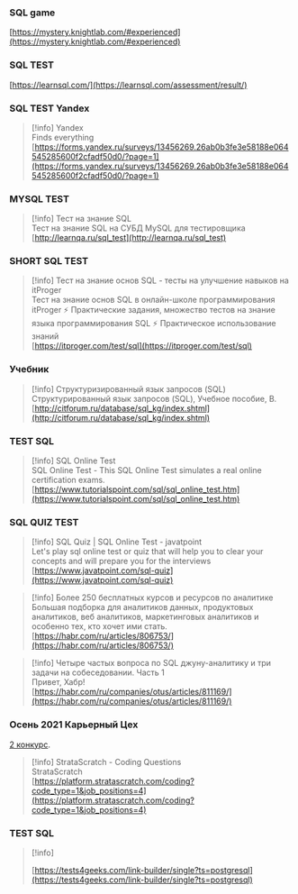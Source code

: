 ### SQL game

[https://mystery.knightlab.com/#experienced](https://mystery.knightlab.com/#experienced)

### SQL TEST

[https://learnsql.com/](https://learnsql.com/assessment/result/)

### SQL TEST Yandex

> [!info] Yandex  
> Finds everything  
> [https://forms.yandex.ru/surveys/13456269.26ab0b3fe3e58188e064545285600f2cfadf50d0/?page=1](https://forms.yandex.ru/surveys/13456269.26ab0b3fe3e58188e064545285600f2cfadf50d0/?page=1)  

### MYSQL TEST

> [!info] Тест на знание SQL  
> Тест на знание SQL на СУБД MySQL для тестировщика  
> [http://learnqa.ru/sql_test](http://learnqa.ru/sql_test)  

### SHORT SQL TEST

> [!info] Тест на знание основ SQL - тесты на улучшение навыков на itProger  
> Тест на знание основ SQL в онлайн-школе программирования itProger ⚡ Практические задания, множество тестов на знание языка программирования SQL ⚡ Практическое использование знаний  
> [https://itproger.com/test/sql](https://itproger.com/test/sql)  

### Учебник

> [!info] Структуризированный язык запросов (SQL)  
> Структурированный язык запросов (SQL), Учебное пособие, В.  
> [http://citforum.ru/database/sql_kg/index.shtml](http://citforum.ru/database/sql_kg/index.shtml)  

### TEST SQL

> [!info] SQL Online Test  
> SQL Online Test - This SQL Online Test simulates a real online certification exams.  
> [https://www.tutorialspoint.com/sql/sql_online_test.htm](https://www.tutorialspoint.com/sql/sql_online_test.htm)  

### SQL QUIZ TEST

> [!info] SQL Quiz | SQL Online Test - javatpoint  
> Let's play sql online test or quiz that will help you to clear your concepts and will prepare you for the interviews  
> [https://www.javatpoint.com/sql-quiz](https://www.javatpoint.com/sql-quiz)  

> [!info] Более 250 бесплатных курсов и ресурсов по аналитике  
> Большая подборка для аналитиков данных, продуктовых аналитиков, веб аналитиков, маркетинговых аналитиков и особенно тех, кто хочет ими стать.  
> [https://habr.com/ru/articles/806753/](https://habr.com/ru/articles/806753/)  

> [!info] Четыре частых вопроса по SQL джуну-аналитику и три задачи на собеседовании. Часть 1  
> Привет, Хабр!  
> [https://habr.com/ru/companies/otus/articles/811169/](https://habr.com/ru/companies/otus/articles/811169/)  

### **Осень 2021 Карьерный Цех**

[2 конкурс](https://app.careerpath.tech/contest_inside/1631727068357x533886067160645600?_gl=1*sk9ytm*_ga*MjAyODI0NTc4Ny4xNjg3ODU5NzQ1*_ga_FBNTSWWJZ9*MTY4ODM3MjEyOS40LjEuMTY4ODM3MjQ5MC4yNS4wLjA).

> [!info] StrataScratch - Coding Questions  
> StrataScratch  
> [https://platform.stratascratch.com/coding?code_type=1&job_positions=4](https://platform.stratascratch.com/coding?code_type=1&job_positions=4)  

### TEST SQL

> [!info]  
>  
> [https://tests4geeks.com/link-builder/single?ts=postgresql](https://tests4geeks.com/link-builder/single?ts=postgresql)